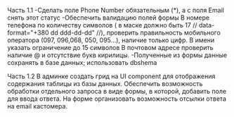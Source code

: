 Часть 1.1
-Сделать поле Phone Number обязательным (*), а с поля Email снять этот статус
-Обеспечить валидацию полей формы
В номере телефона по количеству символов ( в маске должно быть 17 // data-format="+380 dd ddd-dd-dd" //), проверить
правильность мобильного оператора (097, 096,068, 050, 095…), наличие только цифр.
В имени указать ограничение до 15 символов
В почтовом адресе проверить наличие @ и отсутствие букв кирилицы.
-Полученные из формы данные сохранять в базе данных; использовать dbshema

Часть 1.2 
В админке создать грид на UI component для отображения содержания таблицы из базы данных. Обеспечить возможность
обработки отдельного запроса в виде формы, в которой, добавить поле для ввода ответа. На форме организовать возможность
отсылки ответа на email кастомера.